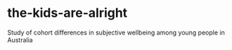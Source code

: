 # the-kids-are-alright
Study of cohort differences in subjective wellbeing among young people in Australia
